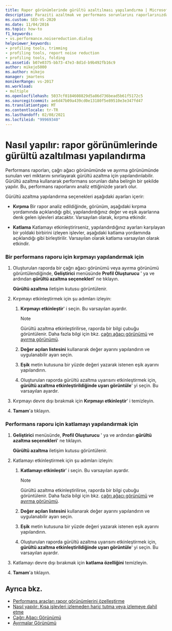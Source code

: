 ```yaml
---
title: Rapor görünümlerinde gürültü azaltılması yapılandırma | Microsoft Docs
description: Paraziti azaltmak ve performans sorunlarını raporlarınızda daha belirgin hale getirmek için, varsayılan olarak etkin olan kırpma ve katlama özelliğini kullanın.
ms.custom: SEO-VS-2020
ms.date: 11/04/2016
ms.topic: how-to
f1_keywords:
- vs.performance.noisereduction.dialog
helpviewer_keywords:
- profiling tools, trimming
- profiling tools, report noise reduction
- profiling tools, folding
ms.assetid: b07e0375-bb73-47e3-8d1d-b9b492fb16c9
author: mikejo5000
ms.author: mikejo
manager: jmartens
monikerRange: vs-2017
ms.workload:
- multiple
ms.openlocfilehash: 5037cf0184608829d5a86d736bead5b61f5172c5
ms.sourcegitcommit: ae6d47b09a439cd0e13180f5e89510e3e347fd47
ms.translationtype: MT
ms.contentlocale: tr-TR
ms.lasthandoff: 02/08/2021
ms.locfileid: "99969340"
---
```

# <a name="how-to-configure-noise-reduction-in-report-views"></a>Nasıl yapılır: rapor görünümlerinde gürültü azaltılması yapılandırma
Performans raporları, çağrı ağacı görünümünde ve ayırma görünümünde sunulan veri miktarını sınırlayarak gürültü azaltma için yapılandırılabilir. Gürültü azaltma kullanarak performans sorunları daha belirgin bir şekilde yapılır. Bu, performans raporlarını analiz ettiğinizde yararlı olur.

 Gürültü azaltma yapılandırma seçenekleri aşağıdaki ayarları içerir:

- **Kırpma** Bir rapor analiz edildiğinde, görünüm, aşağıdaki kırpma yordamında açıklandığı gibi, yapılandırdığınız değer ve eşik ayarlarına denk gelen işlevleri atacaktır. Varsayılan olarak, kırpma etkindir.

- **Katlama** Katlamayı etkinleştirirseniz, yapılandırdığınız ayarları karşılayan bir yoldaki birbirini izleyen işlevler, aşağıdaki katlama yordamında açıklandığı gibi birleştirilir. Varsayılan olarak katlama varsayılan olarak etkindir.

### <a name="to-configure-trimming-for-a-performance-report"></a>Bir performans raporu için kırpmayı yapılandırmak için

1. Oluşturulan raporda bir çağrı ağacı görünümü veya ayırma görünümü görüntülendiğinde, **Geliştirici** menüsünde **Profil Oluşturucu** ' ya ve ardından **gürültü azaltma seçenekleri**' ne tıklayın.

     **Gürültü azaltma** iletişim kutusu görüntülenir.

2. Kırpmayı etkinleştirmek için şu adımları izleyin:

    1. **Kırpmayı etkinleştir**' i seçin. Bu varsayılan ayardır.

        > [!NOTE]
        > Gürültü azaltma etkinleştirilirse, raporda bir bilgi çubuğu görüntülenir. Daha fazla bilgi için bkz. [çağrı ağacı görünümü](../profiling/call-tree-view.md) ve [ayırma görünümü](../profiling/dotnet-memory-allocations-view.md).

    2. **Değer açılan listesini** kullanarak değer ayarını yapılandırın ve uygulanabilir ayarı seçin.

    3. **Eşik** metin kutusuna bir yüzde değeri yazarak istenen eşik ayarını yapılandırın.

    4. Oluşturulan raporda gürültü azaltma uyarısını etkinleştirmek için, **gürültü azaltma etkinleştirildiğinde uyarı görüntüle**' yi seçin. Bu varsayılan ayardır.

3. Kırpmayı devre dışı bırakmak için **Kırpmayı etkinleştir**' i temizleyin.

4. **Tamam**'a tıklayın.

### <a name="to-configure-folding-for-a-performance-report"></a>Performans raporu için katlamayı yapılandırmak için

1. **Geliştirici** menüsünde, **Profil Oluşturucu** ' ya ve ardından **gürültü azaltma seçenekleri**' ne tıklayın.

     **Gürültü azaltma** iletişim kutusu görüntülenir.

2. Katlamayı etkinleştirmek için şu adımları izleyin:

    1. **Katlamayı etkinleştir**' i seçin. Bu varsayılan ayardır.

        > [!NOTE]
        > Gürültü azaltma etkinleştirilirse, raporda bir bilgi çubuğu görüntülenir. Daha fazla bilgi için bkz. [çağrı ağacı görünümü](../profiling/call-tree-view.md) ve [ayırma görünümü](../profiling/dotnet-memory-allocations-view.md).

    2. **Değer açılan listesini** kullanarak değer ayarını yapılandırın ve uygulanabilir ayarı seçin.

    3. **Eşik** metin kutusuna bir yüzde değeri yazarak istenen eşik ayarını yapılandırın.

    4. Oluşturulan raporda gürültü azaltma uyarısını etkinleştirmek için, **gürültü azaltma etkinleştirildiğinde uyarı görüntüle**' yi seçin. Bu varsayılan ayardır.

3. Katlamayı devre dışı bırakmak için **katlama özelliğini** temizleyin.

4. **Tamam**'a tıklayın.

## <a name="see-also"></a>Ayrıca bkz.
- [Performans araçları rapor görünümlerini özelleştirme](../profiling/customizing-performance-tools-report-views.md)
- [Nasıl yapılır: Kısa işlevleri izlemeden hariç tutma veya izlemeye dahil etme](../profiling/how-to-exclude-or-include-short-functions-from-instrumentation.md)
- [Çağrı Ağacı Görünümü](../profiling/call-tree-view.md)
- [Ayırmalar Görünümü](../profiling/dotnet-memory-allocations-view.md)
